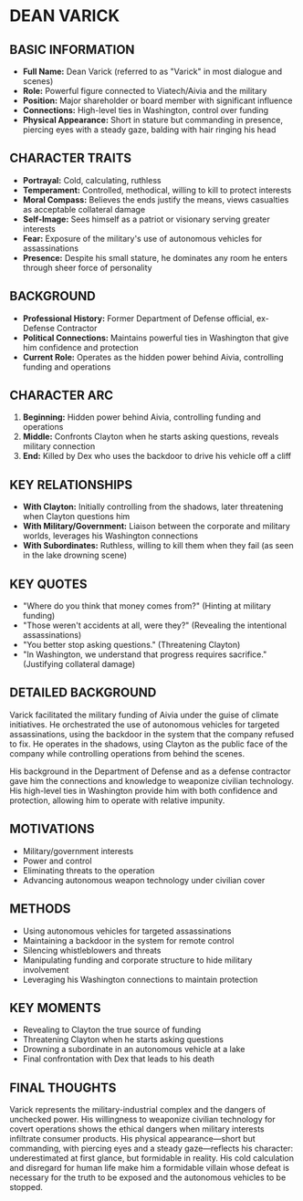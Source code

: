 # DEAN VARICK

## BASIC INFORMATION
- **Full Name:** Dean Varick (referred to as "Varick" in most dialogue and scenes)
- **Role:** Powerful figure connected to Viatech/Aivia and the military
- **Position:** Major shareholder or board member with significant influence
- **Connections:** High-level ties in Washington, control over funding
- **Physical Appearance:** Short in stature but commanding in presence, piercing eyes with a steady gaze, balding with hair ringing his head

## CHARACTER TRAITS
- **Portrayal:** Cold, calculating, ruthless
- **Temperament:** Controlled, methodical, willing to kill to protect interests
- **Moral Compass:** Believes the ends justify the means, views casualties as acceptable collateral damage
- **Self-Image:** Sees himself as a patriot or visionary serving greater interests
- **Fear:** Exposure of the military's use of autonomous vehicles for assassinations
- **Presence:** Despite his small stature, he dominates any room he enters through sheer force of personality

## BACKGROUND
- **Professional History:** Former Department of Defense official, ex-Defense Contractor
- **Political Connections:** Maintains powerful ties in Washington that give him confidence and protection
- **Current Role:** Operates as the hidden power behind Aivia, controlling funding and operations

## CHARACTER ARC
1. **Beginning:** Hidden power behind Aivia, controlling funding and operations
2. **Middle:** Confronts Clayton when he starts asking questions, reveals military connection
3. **End:** Killed by Dex who uses the backdoor to drive his vehicle off a cliff

## KEY RELATIONSHIPS
- **With Clayton:** Initially controlling from the shadows, later threatening when Clayton questions him
- **With Military/Government:** Liaison between the corporate and military worlds, leverages his Washington connections
- **With Subordinates:** Ruthless, willing to kill them when they fail (as seen in the lake drowning scene)

## KEY QUOTES
- "Where do you think that money comes from?" (Hinting at military funding)
- "Those weren't accidents at all, were they?" (Revealing the intentional assassinations)
- "You better stop asking questions." (Threatening Clayton)
- "In Washington, we understand that progress requires sacrifice." (Justifying collateral damage)

## DETAILED BACKGROUND
Varick facilitated the military funding of Aivia under the guise of climate initiatives. He orchestrated the use of autonomous vehicles for targeted assassinations, using the backdoor in the system that the company refused to fix. He operates in the shadows, using Clayton as the public face of the company while controlling operations from behind the scenes.

His background in the Department of Defense and as a defense contractor gave him the connections and knowledge to weaponize civilian technology. His high-level ties in Washington provide him with both confidence and protection, allowing him to operate with relative impunity.

## MOTIVATIONS
- Military/government interests
- Power and control
- Eliminating threats to the operation
- Advancing autonomous weapon technology under civilian cover

## METHODS
- Using autonomous vehicles for targeted assassinations
- Maintaining a backdoor in the system for remote control
- Silencing whistleblowers and threats
- Manipulating funding and corporate structure to hide military involvement
- Leveraging his Washington connections to maintain protection

## KEY MOMENTS
- Revealing to Clayton the true source of funding
- Threatening Clayton when he starts asking questions
- Drowning a subordinate in an autonomous vehicle at a lake
- Final confrontation with Dex that leads to his death

## FINAL THOUGHTS
Varick represents the military-industrial complex and the dangers of unchecked power. His willingness to weaponize civilian technology for covert operations shows the ethical dangers when military interests infiltrate consumer products. His physical appearance—short but commanding, with piercing eyes and a steady gaze—reflects his character: underestimated at first glance, but formidable in reality. His cold calculation and disregard for human life make him a formidable villain whose defeat is necessary for the truth to be exposed and the autonomous vehicles to be stopped.
